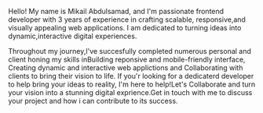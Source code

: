 Hello! My name is Mikail Abdulsamad, and I'm passionate frontend developer with 3 years of experience in crafting scalable, responsive,and visually appealing web applications. I am dedicated to turning ideas into dynamic,interactive digital experiences.

  Throughout my journey,I've succesfully completed numerous personal and client honing my skills inBuilding reponsive and mobile-friendly interface, Creating dynamic and interactive web applictions and Collaborating with clients to bring their vision to life.
 If you'r looking for a dedicaterd developer to help bring your ideas to reality, I'm here to help!Let's Collaborate and turn your vision into a stunning digital exprience.Get in touch with me to discuss your project and how i can contribute to its success.

